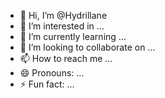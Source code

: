 - 👋 Hi, I’m @Hydrillane
- 👀 I’m interested in ...
- 🌱 I’m currently learning ...
- 💞️ I’m looking to collaborate on ...
- 📫 How to reach me ...
- 😄 Pronouns: ...
- ⚡ Fun fact: ...

<!---
Hydrillane/Hydrillane is a ✨ special ✨ repository because its `README.md` (this file) appears on your GitHub profile.
You can click the Preview link to take a look at your changes.
--->
